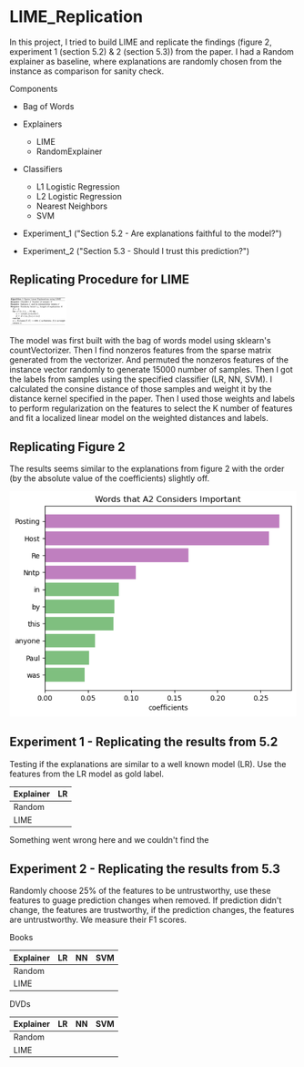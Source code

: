 # LIME_Replication

In this project, I tried to build LIME and replicate the findings (figure 2, experiment 1 (section 5.2) & 2 (section 5.3)) from the paper. I had a Random explainer as baseline, where explanations are randomly chosen from the instance as comparison for sanity check. 

Components

- Bag of Words

- Explainers
  - LIME
  - RandomExplainer

- Classifiers 
  - L1 Logistic Regression
  - L2 Logistic Regression
  - Nearest Neighbors
  - SVM

- Experiment_1 ("Section 5.2 - Are explanations faithful to the model?")

- Experiment_2 ("Section 5.3 - Should I trust this prediction?")

## Replicating Procedure for LIME

<img src="algorithm_1.png" width="100px;"/>

The model was first built with the bag of words model using sklearn's countVectorizer. Then I find nonzeros features from the sparse matrix generated from the vectorizer. And permuted the nonzeros features of the instance vector randomly to generate 15000 number of samples. Then I got the labels from samples using the specified classifier (LR, NN, SVM). I calculated the consine distance of those samples and weight it by the distance kernel specified in the paper. Then I used those weights and labels to perform regularization on the features to select the K number of features and fit a localized linear model on the weighted distances and labels.

## Replicating Figure 2
The results seems similar to the explanations from figure 2 with the order (by the absolute value of the coefficients) slightly off.

<img src="figure_2.png" style="100px;"/>


## Experiment 1 - Replicating the results from 5.2

Testing if the explanations are similar to a well known model (LR). Use the features from the LR model as gold label.

| Explainer     | LR        |
| ------------- |:---------:|
| Random        |         |
| LIME          |         |

Something went wrong here and we couldn't find the 

## Experiment 2 - Replicating the results from 5.3

Randomly choose 25% of the features to be untrustworthy, use these features to guage prediction changes when removed. If prediction didn't change, the features are trustworthy, if the prediction changes, the features are untrustworthy. We measure their F1 scores.

Books

| Explainer     | LR    | NN    |   SVM |
| ------------- | -----:| -----:| -----:|
| Random        |     |  |  |
| LIME          |       |    |    |


DVDs

| Explainer     | LR    | NN    |   SVM |
| ------------- | -----:| -----:| -----:|
| Random        |     |  |  |
| LIME          |       |    |    |



